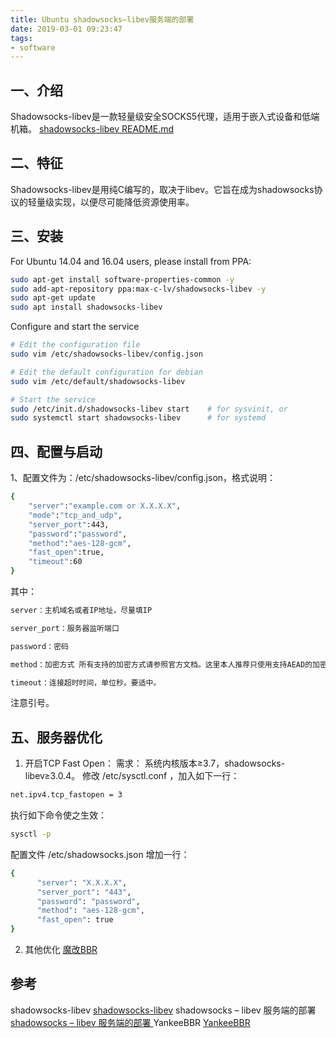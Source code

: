 ```yaml
---
title: Ubuntu shadowsocks–libev服务端的部署
date: 2019-03-01 09:23:47
tags:
- software
---
```


## 一、介绍
Shadowsocks-libev是一款轻量级安全SOCKS5代理，适用于嵌入式设备和低端机箱。
[shadowsocks-libev README.md](https://github.com/shadowsocks/shadowsocks-libev/blob/master/README.md)

## 二、特征
Shadowsocks-libev是用纯C编写的，取决于libev。它旨在成为shadowsocks协议的轻量级实现，以便尽可能降低资源使用率。

## 三、安装
For Ubuntu 14.04 and 16.04 users, please install from PPA:
~~~bash
sudo apt-get install software-properties-common -y
sudo add-apt-repository ppa:max-c-lv/shadowsocks-libev -y
sudo apt-get update
sudo apt install shadowsocks-libev
~~~

Configure and start the service

~~~bash
# Edit the configuration file
sudo vim /etc/shadowsocks-libev/config.json

# Edit the default configuration for debian
sudo vim /etc/default/shadowsocks-libev

# Start the service
sudo /etc/init.d/shadowsocks-libev start    # for sysvinit, or
sudo systemctl start shadowsocks-libev      # for systemd
~~~

## 四、配置与启动
1、配置文件为：/etc/shadowsocks-libev/config.json，格式说明：
~~~bash
{
	"server":"example.com or X.X.X.X",
	"mode":"tcp_and_udp",
	"server_port":443,
	"password":"password",
	"method":"aes-128-gcm",
	"fast_open":true,
	"timeout":60
}
~~~
其中：
~~~bash
server：主机域名或者IP地址，尽量填IP

server_port：服务器监听端口

password：密码

method：加密方式 所有支持的加密方式请参照官方文档。这里本人推荐只使用支持AEAD的加密方式，包括以下五种： aes-128-gcm/aes-192-gcm/aes-256-gcm/chacha20-ietf-poly1305/xchacha20-ietf-poly1305

timeout：连接超时时间，单位秒。要适中。
~~~
注意引号。

## 五、服务器优化
1.  开启TCP Fast Open：
需求： 系统内核版本≥3.7，shadowsocks-libev≥3.0.4。
修改 /etc/sysctl.conf ，加入如下一行：
~~~bash
net.ipv4.tcp_fastopen = 3
~~~
执行如下命令使之生效：
~~~bash
sysctl -p
~~~
配置文件 /etc/shadowsocks.json 增加一行：

~~~bash
{
      "server": "X.X.X.X",
      "server_port": "443",
      "password": "password",
      "method": "aes-128-gcm",
      "fast_open": true
}
~~~
2. 其他优化
[魔改BBR](https://github.com/FunctionClub/YankeeBBR)

## 参考
shadowsocks-libev [shadowsocks-libev](https://github.com/shadowsocks/shadowsocks-libev/blob/master/README.md)
shadowsocks – libev 服务端的部署 [shadowsocks – libev 服务端的部署
](https://cokebar.info/archives/767)
YankeeBBR [YankeeBBR](https://github.com/FunctionClub/YankeeBBR)

